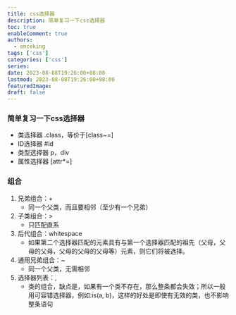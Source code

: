 ```yaml
---
title: css选择器
description: 简单复习一下css选择器
toc: true
enableComment: true
authors:
  - onceking 
tags: ['css']
categories: ['css']
series:
date: 2023-08-08T19:26:00+08:00
lastmod: 2023-08-08T19:26:00+08:00
featuredImage:
draft: false
---
```


### 简单复习一下css选择器
- 类选择器  .class，等价于[class~=]
- ID选择器  #id
- 类型选择器   p，div
- 属性选择器  [attr*=]

### 组合
1. 兄弟组合：+ 
   - 同一个父类，而且要相邻（至少有一个兄弟）
2. 子类组合：>
   - 只匹配直系
3. 后代组合：whitespace
   - 如果第二个选择器匹配的元素具有与第一个选择器匹配的祖先（父母，父母的父母，父母的父母的父母等）元素，则它们将被选择。
4. 通用兄弟组合：~
   - 同一个父类，无需相邻
5. 选择器列表：,
   - 类的组合，缺点是，如果有一个类不存在，那么整条都会失效；所以一般用可容错选择器，例如:is(a, b)，这样的好处是即使有无效的类，也不影响整条语句
   

